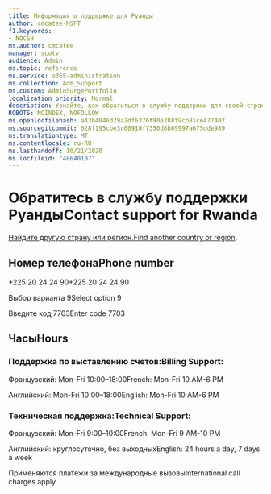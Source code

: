 ```yaml
---
title: Информация о поддержке для Руанды
author: cmcatee-MSFT
f1.keywords:
- NOCSH
ms.author: cmcatee
manager: scotv
audience: Admin
ms.topic: reference
ms.service: o365-administration
ms.collection: Adm_Support
ms.custom: AdminSurgePortfolio
localization_priority: Normal
description: Узнайте, как обратиться в службу поддержки для своей страны или региона.
ROBOTS: NOINDEX, NOFOLLOW
ms.openlocfilehash: a43b4046d29a2df6376f90e288f9cb81ce477407
ms.sourcegitcommit: 628f195cbe3c00910f7350d8b09997a675dde989
ms.translationtype: MT
ms.contentlocale: ru-RU
ms.lasthandoff: 10/21/2020
ms.locfileid: "48640107"
---
```

# <a name="contact-support-for-rwanda"></a><span data-ttu-id="8fa92-103">Обратитесь в службу поддержки Руанды</span><span class="sxs-lookup"><span data-stu-id="8fa92-103">Contact support for Rwanda</span></span>

<span data-ttu-id="8fa92-104">[Найдите другую страну или регион.](../contact-support-for-business-products.md)</span><span class="sxs-lookup"><span data-stu-id="8fa92-104">[Find another country or region](../contact-support-for-business-products.md).</span></span>

## <a name="phone-number"></a><span data-ttu-id="8fa92-105">Номер телефона</span><span class="sxs-lookup"><span data-stu-id="8fa92-105">Phone number</span></span>
<span data-ttu-id="8fa92-106">+225 20 24 24 90</span><span class="sxs-lookup"><span data-stu-id="8fa92-106">+225 20 24 24 90</span></span>

<span data-ttu-id="8fa92-107">Выбор варианта 9</span><span class="sxs-lookup"><span data-stu-id="8fa92-107">Select option 9</span></span>

<span data-ttu-id="8fa92-108">Введите код 7703</span><span class="sxs-lookup"><span data-stu-id="8fa92-108">Enter code 7703</span></span>

## <a name="hours"></a><span data-ttu-id="8fa92-109">Часы</span><span class="sxs-lookup"><span data-stu-id="8fa92-109">Hours</span></span>
### <a name="billing-support"></a><span data-ttu-id="8fa92-110">Поддержка по выставлению счетов:</span><span class="sxs-lookup"><span data-stu-id="8fa92-110">Billing Support:</span></span>

<span data-ttu-id="8fa92-111">Французский: Mon-Fri 10:00–18:00</span><span class="sxs-lookup"><span data-stu-id="8fa92-111">French: Mon-Fri 10 AM-6 PM</span></span>

<span data-ttu-id="8fa92-112">Английский: Mon-Fri 10:00–18:00</span><span class="sxs-lookup"><span data-stu-id="8fa92-112">English: Mon-Fri 10 AM-6 PM</span></span>

### <a name="technical-support"></a><span data-ttu-id="8fa92-113">Техническая поддержка:</span><span class="sxs-lookup"><span data-stu-id="8fa92-113">Technical Support:</span></span>

<span data-ttu-id="8fa92-114">Французский: Mon-Fri 9:00–10:00</span><span class="sxs-lookup"><span data-stu-id="8fa92-114">French: Mon-Fri 9 AM-10 PM</span></span>

<span data-ttu-id="8fa92-115">Английский: круглосуточно, без выходных</span><span class="sxs-lookup"><span data-stu-id="8fa92-115">English: 24 hours a day, 7 days a week</span></span>

<span data-ttu-id="8fa92-116">Применяются платежи за международные вызовы</span><span class="sxs-lookup"><span data-stu-id="8fa92-116">International call charges apply</span></span>
